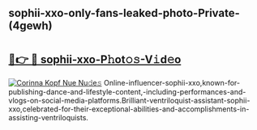 ## sophii-xxo-only-fans​-leaked-photo​-Private-(4gewh)


# <h2><a href="https://mediaupload.pro?title=sophii-xxo&ref=git">🔗👉 🔴 sophii-xxo-P𝚑ot𝚘𝚜-V𝚒d𝚎o</a></h2>

[![Corinna Kopf Nue Nu𝚍e𝚜](https://i.imgur.com/0qMVB7G.gif)](https://mediaupload.pro?title=sophii-xxo&ref=git)
Online-influencer-sophii-xxo,known-for-publishing-dance-and-lifestyle-content,-including-performances-and-vlogs-on-social-media-platforms.Brilliant-ventriloquist-assistant-sophii-xxo,celebrated-for-their-exceptional-abilities-and-accomplishments-in-assisting-ventriloquists.  